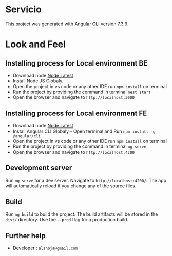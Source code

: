# Servicio

This project was generated with [Angular CLI](https://github.com/angular/angular-cli) version 7.3.9.

# Look and Feel
<!-- <a target="_blank" href="http://advali.iroidtechnologies.in/"><img src="https://i.imgur.com/CS5dxII.png"/></a> -->
## Installing process for Local environment BE

* Download node [Node Latest](https://nodejs.org/en/)
* Install Node JS Globaly.
* Open the project in vs code or any other IDE  run `npm install` on terminal
* Run the project by providing the command in terminal `nest start`  
* Open the browser and navigate to `http://localhost:3000`

## Installing process for Local environment FE

* Download node [Node Latest](https://nodejs.org/en/)
* Install Angular CLI Globaly - Open terminal and Run `npm install -g @angular/cli`
* Open the project in vs code or any other IDE  run `npm install` on terminal
* Run the project by providing the command in terminal `ng serve`  
* Open the browser and navigate to `http://localhost:4200`

## Development server

Run `ng serve` for a dev server. Navigate to `http://localhost:4200/`. The app will automatically reload if you change any of the source files.

## Build

Run `ng build` to build the project. The build artifacts will be stored in the `dist/` directory. Use the `--prod` flag for a production build.



## Further help

- Developer : `alshoja@gmail.com`
